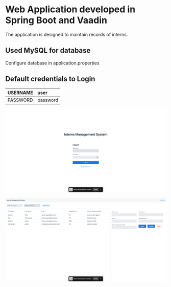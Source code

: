 # Web Application developed in Spring Boot and Vaadin

The application is designed to maintain records of interns.

## Used MySQL for database

Configure database in application.properties

## Default credentials to Login

| USERNAME | user     |
| -------- | :------- |
| PASSWORD | password |



![SS1](README.assets/SS1-1230032.png)





![SS2](README.assets/SS2-1230043.png)
